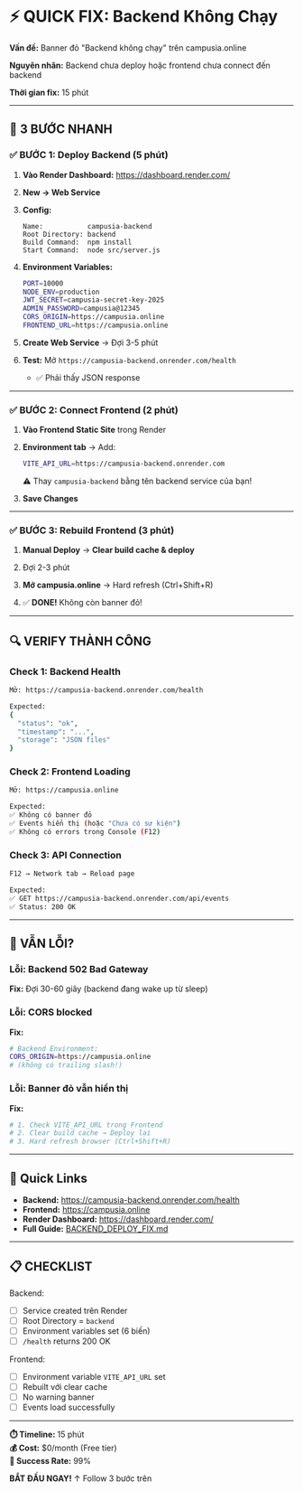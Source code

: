 # ⚡ QUICK FIX: Backend Không Chạy

**Vấn đề:** Banner đỏ "Backend không chạy" trên campusia.online

**Nguyên nhân:** Backend chưa deploy hoặc frontend chưa connect đến backend

**Thời gian fix:** 15 phút

---

## 🎯 3 BƯỚC NHANH

### ✅ BƯỚC 1: Deploy Backend (5 phút)

1. **Vào Render Dashboard:** https://dashboard.render.com/

2. **New → Web Service**

3. **Config:**
   ```
   Name:           campusia-backend
   Root Directory: backend
   Build Command:  npm install
   Start Command:  node src/server.js
   ```

4. **Environment Variables:**
   ```bash
   PORT=10000
   NODE_ENV=production
   JWT_SECRET=campusia-secret-key-2025
   ADMIN_PASSWORD=campusia@12345
   CORS_ORIGIN=https://campusia.online
   FRONTEND_URL=https://campusia.online
   ```

5. **Create Web Service** → Đợi 3-5 phút

6. **Test:** Mở `https://campusia-backend.onrender.com/health`
   - ✅ Phải thấy JSON response

---

### ✅ BƯỚC 2: Connect Frontend (2 phút)

1. **Vào Frontend Static Site** trong Render

2. **Environment tab** → Add:
   ```bash
   VITE_API_URL=https://campusia-backend.onrender.com
   ```
   ⚠️ Thay `campusia-backend` bằng tên backend service của bạn!

3. **Save Changes**

---

### ✅ BƯỚC 3: Rebuild Frontend (3 phút)

1. **Manual Deploy** → **Clear build cache & deploy**

2. Đợi 2-3 phút

3. **Mở campusia.online** → Hard refresh (Ctrl+Shift+R)

4. ✅ **DONE!** Không còn banner đỏ!

---

## 🔍 VERIFY THÀNH CÔNG

### Check 1: Backend Health
```bash
Mở: https://campusia-backend.onrender.com/health

Expected:
{
  "status": "ok",
  "timestamp": "...",
  "storage": "JSON files"
}
```

### Check 2: Frontend Loading
```bash
Mở: https://campusia.online

Expected:
✅ Không có banner đỏ
✅ Events hiển thị (hoặc "Chưa có sự kiện")
✅ Không có errors trong Console (F12)
```

### Check 3: API Connection
```bash
F12 → Network tab → Reload page

Expected:
✅ GET https://campusia-backend.onrender.com/api/events
✅ Status: 200 OK
```

---

## 🐛 VẪN LỖI?

### Lỗi: Backend 502 Bad Gateway
**Fix:** Đợi 30-60 giây (backend đang wake up từ sleep)

### Lỗi: CORS blocked
**Fix:** 
```bash
# Backend Environment:
CORS_ORIGIN=https://campusia.online
# (không có trailing slash!)
```

### Lỗi: Banner đỏ vẫn hiển thị
**Fix:**
```bash
# 1. Check VITE_API_URL trong Frontend
# 2. Clear build cache → Deploy lại
# 3. Hard refresh browser (Ctrl+Shift+R)
```

---

## 📱 Quick Links

- **Backend:** https://campusia-backend.onrender.com/health
- **Frontend:** https://campusia.online
- **Render Dashboard:** https://dashboard.render.com/
- **Full Guide:** [BACKEND_DEPLOY_FIX.md](BACKEND_DEPLOY_FIX.md)

---

## 📋 CHECKLIST

Backend:
- [ ] Service created trên Render
- [ ] Root Directory = `backend`
- [ ] Environment variables set (6 biến)
- [ ] `/health` returns 200 OK

Frontend:
- [ ] Environment variable `VITE_API_URL` set
- [ ] Rebuilt với clear cache
- [ ] No warning banner
- [ ] Events load successfully

---

**⏱️ Timeline:** 15 phút  
**💰 Cost:** $0/month (Free tier)  
**🎯 Success Rate:** 99%

**BẮT ĐẦU NGAY!** ↑ Follow 3 bước trên

